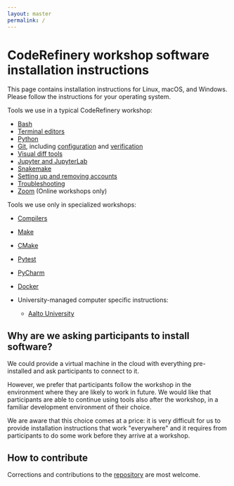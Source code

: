 ```yaml
---
layout: master
permalink: /
---
```


# CodeRefinery workshop software installation instructions

This page contains installation instructions for Linux, macOS, and Windows.
Please follow the instructions for your operating system.

Tools we use in a typical CodeRefinery workshop:
- [Bash](/installation/bash/)
- [Terminal editors](/installation/editors/)
- [Python](/installation/python/)
- [Git](/installation/git/), including [configuration](/installation/git/#configuring-git) and [verification](/installation/git/#how-to-verify-the-installation)
- [Visual diff tools](/installation/difftools/)
- [Jupyter and JupyterLab](/installation/jupyter/)
- [Snakemake](/installation/snakemake/)
- [Setting up and removing accounts](/installation/accounts/)
- [Troubleshooting](/installation/troubleshooting/)
- [Zoom](/installation/zoom/) (Online workshops only)

Tools we use only in specialized workshops:
- [Compilers](/installation/compilers/)
- [Make](/installation/make/)
- [CMake](/installation/cmake/)
- [Pytest](/installation/python-testing/)
- [PyCharm](/installation/pycharm/)
- [Docker](/installation/docker/)

- University-managed computer specific instructions:
  - [Aalto University](https://scicomp.aalto.fi/aalto/coderefinery-setup/)


## Why are we asking participants to install software?

We could provide a virtual machine in the cloud with everything pre-installed
and ask participants to connect to it.

However, we prefer that participants follow the workshop in the environment
where they are likely to work in future.  We would like that participants are
able to continue using tools also after the workshop, in a familiar development
environment of their choice.

We are aware that this choice comes at a price: it is very difficult for us to
provide installation instructions that work "everywhere" and it requires from
participants to do some work before they arrive at a workshop.


## How to contribute

Corrections and contributions to the
[repository](https://github.com/coderefinery/installation) are most welcome.
